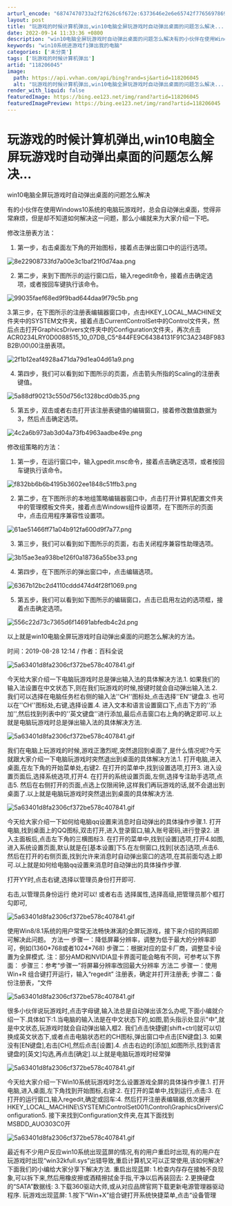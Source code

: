 ```yaml
---
arturl_encode: "68747470733a2f2f626c6f672e:6373646e2e6e65742f77656978696e5f34323133363336352f:61727469636c652f64657461696c732f313138323036303435"
layout: post
title: "玩游戏的时候计算机弹出,win10电脑全屏玩游戏时自动弹出桌面的问题怎么解决..."
date: 2022-09-14 11:33:36 +0800
description: "win10电脑全屏玩游戏时自动弹出桌面的问题怎么解决有的小伙伴在使用Windows10系统的电脑玩游"
keywords: "win10系统进游戏f1弹出我的电脑"
categories: ['未分类']
tags: ['玩游戏的时候计算机弹出']
artid: "118206045"
image:
  path: https://api.vvhan.com/api/bing?rand=sj&artid=118206045
  alt: "玩游戏的时候计算机弹出,win10电脑全屏玩游戏时自动弹出桌面的问题怎么解决..."
render_with_liquid: false
featuredImage: https://bing.ee123.net/img/rand?artid=118206045
featuredImagePreview: https://bing.ee123.net/img/rand?artid=118206045
---
```


# 玩游戏的时候计算机弹出,win10电脑全屏玩游戏时自动弹出桌面的问题怎么解决...

win10电脑全屏玩游戏时自动弹出桌面的问题怎么解决

有的小伙伴在使用Windows10系统的电脑玩游戏时，总会自动弹出桌面，觉得非常麻烦，但是却不知道如何解决这一问题，那么小编就来为大家介绍一下吧。

修改注册表方法：

1. 第一步，右击桌面左下角的开始图标，接着点击弹出窗口中的运行选项。

![8e22908733fd7a00e3c1baf21f0d74aa.png](https://i-blog.csdnimg.cn/blog_migrate/f79e78f420de83d029cdc5557040ab80.jpeg)

2. 第二步，来到下图所示的运行窗口后，输入regedit命令，接着点击确定选项，或者按回车键执行该命令。

![99035faef68ed9f9bad644daa9f79c5b.png](https://i-blog.csdnimg.cn/blog_migrate/5bbd0b2a50fe2e3ab9556a19aaafb6bd.jpeg)

3.第三步，在下图所示的注册表编辑器窗口中，点击HKEY\_LOCAL\_MACHINE文件夹中的SYSTEM文件夹，接着点击CurrentControlSet中的Control文件夹，然后点击打开GraphicsDrivers文件夹中的Configuration文件夹，再次点击ACR0234LRY0D0088515\_10\_07DB\_C5^844FE9C64384131F91C3A234BF983B2B\00\00注册表项。

![2f1b12eaf4928a471da79d1ea04d61a9.png](https://i-blog.csdnimg.cn/blog_migrate/50bcb16eeb1b66806f13b57430691686.jpeg)

4. 第四步，我们可以看到如下图所示的页面，点击箭头所指的Scaling的注册表键值。

![5a88df90213c550d756c1328bcd0db35.png](https://i-blog.csdnimg.cn/blog_migrate/06aa924de4762e6d9ff17d1732577d2e.jpeg)

5. 第五步，双击或者右击打开该注册表键值的编辑窗口，接着修改数值数据为3，然后点击确定选项。

![4c2a6b973ab3d04a73fb4963aadbe49e.png](https://i-blog.csdnimg.cn/blog_migrate/71260fd3195412d235d10e2aad771c52.jpeg)

修改组策略的方法：

1. 第一步，在运行窗口中，输入gpedit.msc命令，接着点击确定选项，或者按回车键执行该命令。

![f832bb6b6b4195b3602ee1848c51ffb3.png](https://i-blog.csdnimg.cn/blog_migrate/03746d2fc964eb9d39f695ffc50eb2d6.jpeg)

2. 第二步，在下图所示的本地组策略编辑器窗口中，点击打开计算机配置文件夹中的管理模板文件夹，接着点击Windows组件设置项，在下图所示的页面中，点击应用程序兼容性设置项。

![61ae51466ff71a04b912fa600d9f7a77.png](https://i-blog.csdnimg.cn/blog_migrate/4f55c9a785141cc8d9cc1b6be3b6401f.jpeg)

3. 第三步，我们可以看到如下图所示的页面，右击关闭程序兼容性助理选项。

![3b15ae3ea938be126f0a18736a55be33.png](https://i-blog.csdnimg.cn/blog_migrate/3806a616421ae0a24a456d7638a60f15.jpeg)

4. 第四步，在下图所示的弹出窗口中，点击编辑选项。

![6367b12bc2d4110cddd474d4f28f1069.png](https://i-blog.csdnimg.cn/blog_migrate/e731db1957c5567daa089149f8ceb49e.jpeg)

5. 第五步，我们可以看到如下图所示的编辑窗口，点击已启用左边的选项框，接着点击确定选项。

![556c22d73c7365d6f14691abfedb4c2d.png](https://i-blog.csdnimg.cn/blog_migrate/9066ec27438accfffa92fae2798e8b8b.jpeg)

以上就是win10电脑全屏玩游戏时自动弹出桌面的问题怎么解决的方法。

时间：2019-08-28 12:14 / 作者：百科全说

![5a63401d8fa2306cf372be578c407841.gif](https://i-blog.csdnimg.cn/blog_migrate/be94033235bf793695b979c4bc0207b4.gif)

今天给大家介绍一下电脑玩游戏时总是弹出输入法的具体解决方法.1. 如果我们的输入法设置在中文状态下,则在我们玩游戏的时候,按键时就会自动弹出输入法.2. 我们可以选择在电脑任务栏右侧的输入法''CH''图标处,点击选择''EN''键盘.3. 也可以在''CH''图标处,右键,选择设置.4. 进入文本和语言设置窗口下,点击下方的''添加'',然后找到列表中的''英文键盘''进行添加,最后点击窗口右上角的确定即可.以上就是电脑玩游戏时总是弹出输入法的具体解决方法.

![5a63401d8fa2306cf372be578c407841.gif](https://i-blog.csdnimg.cn/blog_migrate/be94033235bf793695b979c4bc0207b4.gif)

我们在电脑上玩游戏的时候,游戏正激烈呢,突然退回到桌面了,是什么情况呢?今天就跟大家介绍一下电脑玩游戏时突然退出到桌面的具体解决方法.1. 打开电脑,进入桌面,在左下角的开始菜单处,右键2. 在打开的菜单中,找到设置选项,打开3. 进入设置页面后,选择系统选项,打开4. 在打开的系统设置页面,左侧,选择专注助手选项,点击5. 然后在右侧打开的页面,点选上仅限闹钟,这样我们再玩游戏的话,就不会退出到桌面了.以上就是电脑玩游戏时突然退出到桌面的具体解决方法.

![5a63401d8fa2306cf372be578c407841.gif](https://i-blog.csdnimg.cn/blog_migrate/be94033235bf793695b979c4bc0207b4.gif)

今天给大家介绍一下如何给电脑qq设置来消息时自动弹出的具体操作步骤.1. 打开电脑,找到桌面上的QQ图标,双击打开,进入登录窗口,输入账号密码,进行登录2. 进入主面板后,点击左下角的三横图标3. 在打开的菜单中,找到[设置]选项,打开4.如图,进入系统设置页面,默认就是在[基本设置]下5.在左侧窗口,找到[状态]选项,点击6.然后在打开的右侧页面,找到允许来消息时自动弹出窗口的选项,在其前面勾选上即可.以上就是如何给电脑qq设置来消息时自动弹出的具体操作步骤.

打开YY时,点击右键,选择以管理员身份打开即可.

右击,以管理员身份运行 绝对可以! 或者右击 选择属性,选择高级,把管理员那个框打勾即可,

![5a63401d8fa2306cf372be578c407841.gif](https://i-blog.csdnimg.cn/blog_migrate/be94033235bf793695b979c4bc0207b4.gif)

使用Win8/8.1系统的用户常常无法畅快淋漓的全屏玩游戏，接下来介绍的两招即可解决此问题。 方法一 步骤一：降低屏幕分辨率，调整为低于最大的分辨率即可，例如(1360\*768或者1024\*768) 步骤二：根据对应的显卡厂商，调整显卡设置为全屏模式. 注：部分AMD和NVIDIA显卡界面可能会略有不同，可参考以下界面： 步骤三：参考“步骤一”将屏幕分辨率改回最大分辨率 方法二 步骤一：使用Win+R 组合键打开运行，输入“regedit” 注册表，确定并打开注册表; 步骤二：备份注册表，“文件

![5a63401d8fa2306cf372be578c407841.gif](https://i-blog.csdnimg.cn/blog_migrate/be94033235bf793695b979c4bc0207b4.gif)

很多小伙伴说玩游戏时,点击字母键,输入法总是自动弹出该怎么办呢,下面小编就介绍一下.具体如下:1.当电脑的输入法是在中文状态下的,如图,箭头指示处显示"中",就是中文状态,玩游戏时就会自动弹出输入框2. 我们点击快捷键[shift+ctrl]就可以切换成英文状态下,或者点击电脑状态栏的CH图标,弹出窗口中点击[EN键盘].3. 如果没有[EN键盘],右击[CH],然后点击[设置].4. 点击右边的[添加],如图所示,找到语言键盘的[英文]勾选,再点击[确定].以上就是电脑玩游戏时经常弹

![5a63401d8fa2306cf372be578c407841.gif](https://i-blog.csdnimg.cn/blog_migrate/be94033235bf793695b979c4bc0207b4.gif)

今天给大家介绍一下Win10系统玩游戏时怎么设置游戏全屏的具体操作步骤.1. 打开电脑,进入桌面,左下角找到开始图标,右键:2. 在打开的菜单中,找到运行,点击:3. 在打开的运行窗口,输入regedit,确定或回车:4. 然后打开注册表编辑器,依次展开HKEY\_LOCAL\_MACHINE\SYSTEM\ControlSet001\Control\GraphicsDrivers\Configuration5. 接下来找到Configuration文件夹,在其下面找到MSBDD\_AUO303C0开

![5a63401d8fa2306cf372be578c407841.gif](https://i-blog.csdnimg.cn/blog_migrate/be94033235bf793695b979c4bc0207b4.gif)

最近有不少用户反应win10系统出现蓝屏的情况,有的用户重启时出现,有的用户在玩游戏时出现“win32kfull.sys”出错导致,重启计算机又可以正常使用,该如何解决?下面我们的小编给大家分享下解决方法. 重启出现蓝屏: 1.检查内存存在接触不良现象,可以拆下来,然后用橡皮擦或酒精擦拭金手指,干净以后再装回去: 2.更换硬盘的“SATA”数据线: 3.下载360驱动大师,或从对应品牌官网下载更新电源管理器驱动程序. 玩游戏出现蓝屏: 1.按下“Win+X”组合键打开系统快捷菜单,点击“设备管理